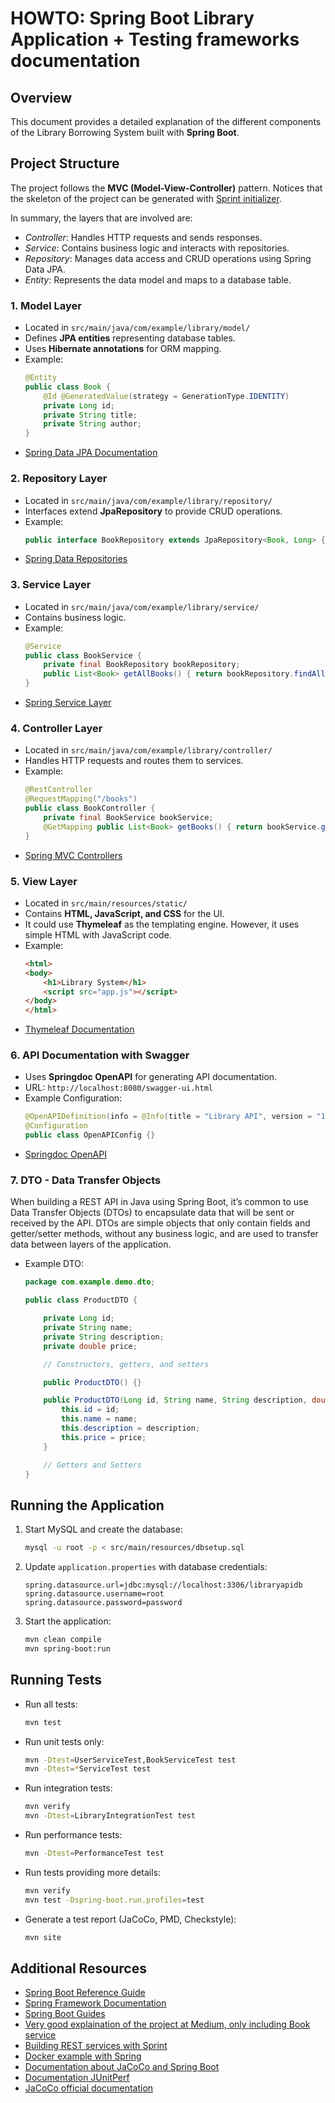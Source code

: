 # HOWTO: Spring Boot Library Application + Testing frameworks documentation

## Overview

This document provides a detailed explanation of the different components of the Library Borrowing System built with **Spring Boot**.

## Project Structure

The project follows the **MVC (Model-View-Controller)** pattern. Notices that the skeleton of the project can be generated with [Sprint initializer](https://start.spring.io/).

In summary, the layers that are involved are:
- *Controller*: Handles HTTP requests and sends responses.
- *Service*: Contains business logic and interacts with repositories.
- *Repository*: Manages data access and CRUD operations using Spring Data JPA.
- *Entity*: Represents the data model and maps to a database table.


### 1. Model Layer

- Located in `src/main/java/com/example/library/model/`
- Defines **JPA entities** representing database tables.
- Uses **Hibernate annotations** for ORM mapping.
- Example:
  ```java
  @Entity
  public class Book {
      @Id @GeneratedValue(strategy = GenerationType.IDENTITY)
      private Long id;
      private String title;
      private String author;
  }
  ```
- [Spring Data JPA Documentation](https://docs.spring.io/spring-data/jpa/docs/current/reference/html/)

### 2. Repository Layer

- Located in `src/main/java/com/example/library/repository/`
- Interfaces extend **JpaRepository** to provide CRUD operations.
- Example:
  ```java
  public interface BookRepository extends JpaRepository<Book, Long> {}
  ```
- [Spring Data Repositories](https://docs.spring.io/spring-data/jpa/docs/current/reference/html/#repositories)

### 3. Service Layer

- Located in `src/main/java/com/example/library/service/`
- Contains business logic.
- Example:
  ```java
  @Service
  public class BookService {
      private final BookRepository bookRepository;
      public List<Book> getAllBooks() { return bookRepository.findAll(); }
  }
  ```
- [Spring Service Layer](https://docs.spring.io/spring-framework/docs/current/reference/html/core.html#beans)

### 4. Controller Layer

- Located in `src/main/java/com/example/library/controller/`
- Handles HTTP requests and routes them to services.
- Example:
  ```java
  @RestController
  @RequestMapping("/books")
  public class BookController {
      private final BookService bookService;
      @GetMapping public List<Book> getBooks() { return bookService.getAllBooks(); }
  }
  ```
- [Spring MVC Controllers](https://docs.spring.io/spring-framework/docs/current/reference/html/web.html#mvc)

### 5. View Layer

- Located in `src/main/resources/static/`
- Contains **HTML, JavaScript, and CSS** for the UI.
- It could use **Thymeleaf** as the templating engine. However, it uses simple HTML with JavaScript code. 
- Example:
  ```html
  <html>
  <body>
      <h1>Library System</h1>
      <script src="app.js"></script>
  </body>
  </html>
  ```
- [Thymeleaf Documentation](https://www.thymeleaf.org/doc/tutorials/3.0/usingthymeleaf.html)

### 6. API Documentation with Swagger

- Uses **Springdoc OpenAPI** for generating API documentation.
- URL: `http://localhost:8080/swagger-ui.html`
- Example Configuration:
  ```java
  @OpenAPIDefinition(info = @Info(title = "Library API", version = "1.0"))
  @Configuration
  public class OpenAPIConfig {}
  ```
- [Springdoc OpenAPI](https://springdoc.org/)

### 7. DTO - Data Transfer Objects

When building a REST API in Java using Spring Boot, it’s common to use Data Transfer Objects (DTOs) to encapsulate data that will be sent or received by the API. 
DTOs are simple objects that only contain fields and getter/setter methods, without any business logic, and are used to transfer data between layers of the application.

- Example DTO:
  ```java
  package com.example.demo.dto;

  public class ProductDTO {

      private Long id;
      private String name;
      private String description;
      private double price;

      // Constructors, getters, and setters

      public ProductDTO() {}

      public ProductDTO(Long id, String name, String description, double price) {
          this.id = id;
          this.name = name;
          this.description = description;
          this.price = price;
      }

      // Getters and Setters
  }
  ```


## Running the Application

1. Start MySQL and create the database:
   ```sh
   mysql -u root -p < src/main/resources/dbsetup.sql
   ```
2. Update `application.properties` with database credentials:
   ```properties
   spring.datasource.url=jdbc:mysql://localhost:3306/libraryapidb
   spring.datasource.username=root
   spring.datasource.password=password
   ```
3. Start the application:
   ```sh
   mvn clean compile
   mvn spring-boot:run
   ```

## Running Tests

- Run all tests:
  ```sh
  mvn test
  ```
- Run unit tests only:
  ```sh
  mvn -Dtest=UserServiceTest,BookServiceTest test
  mvn -Dtest=*ServiceTest test
  ```
- Run integration tests:
  ```sh
  mvn verify
  mvn -Dtest=LibraryIntegrationTest test
  ```

- Run performance tests:
  ```sh
  mvn -Dtest=PerformanceTest test
  ```
- Run tests providing more details:
  ```sh
  mvn verify
  mvn test -Dspring-boot.run.profiles=test
  ```
- Generate a test report (JaCoCo, PMD, Checkstyle):
  ```sh
  mvn site
  ```

## Additional Resources

- [Spring Boot Reference Guide](https://docs.spring.io/spring-boot/docs/current/reference/html/)
- [Spring Framework Documentation](https://docs.spring.io/spring-framework/docs/current/reference/html/)
- [Spring Boot Guides](https://spring.io/guides)
- [Very good explaination of the project at Medium, only including Book service](https://medium.com/@pratik.941/building-rest-api-using-spring-boot-a-comprehensive-guide-3e9b6d7a8951) 
- [Building REST services with Sprint](https://spring.io/guides/tutorials/rest)
- [Docker example with Spring](https://medium.com/@yunuseulucay/end-to-end-spring-boot-with-mysql-and-docker-2c42a6e036c0)
- [Documentation about JaCoCo and Spring Boot](https://medium.com/@truongbui95/jacoco-code-coverage-with-spring-boot-835af8debc68)
- [Documentation JUnitPerf](https://noconnor.github.io/JUnitPerf/docs/junit5.html)
- [JaCoCo official documentation](https://www.jacoco.org/jacoco/trunk/index.html)

